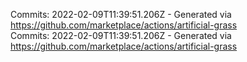 Commits: 2022-02-09T11:39:51.206Z - Generated via https://github.com/marketplace/actions/artificial-grass
<br>
Commits: 2022-02-09T11:39:51.206Z - Generated via https://github.com/marketplace/actions/artificial-grass
<br>
